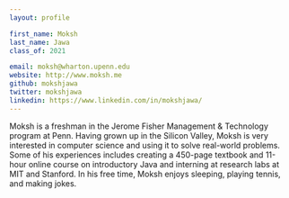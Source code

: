 ```yaml
---
layout: profile

first_name: Moksh
last_name: Jawa
class_of: 2021

email: moksh@wharton.upenn.edu
website: http://www.moksh.me
github: mokshjawa
twitter: mokshjawa
linkedin: https://www.linkedin.com/in/mokshjawa/
---
```


Moksh is a freshman in the Jerome Fisher Management & Technology program at Penn. Having grown up in the Silicon Valley, Moksh is very interested in computer science and using it to solve real-world problems. Some of his experiences includes creating a 450-page textbook and 11-hour online course on introductory Java and interning at research labs at MIT and Stanford. In his free time, Moksh enjoys sleeping, playing tennis, and making jokes.
